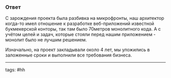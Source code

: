 ### Ответ

С зарождения проекта была разбивка на микрофронты, наш архитектор когда-то имел отношение к разработке веб-приложений известной букмекерской конторы, так там было 70метров монолитного кода. А с учётом целей и задач, которые стояли перед нашим приложением - монолит было не лучшим решением.

Изначально, на проект закладывали около 4 лет, мы уложились в заложенные сроки и выполнили все требования бизнеса.

___
tags: #hh